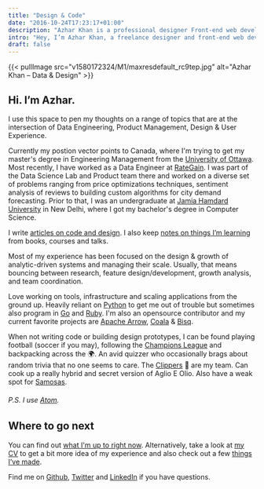 ```yaml
---
title: "Design & Code"
date: "2016-10-24T17:23:17+01:00"
description: "Azhar Khan is a professional designer Front-end web developer from London, England. Read technical articles and notes on design and code."
intro: "Hey, I’m Azhar Khan, a freelance designer and front-end web developer from London, England."
draft: false
---
```


{{< pullImage src="v1580172324/M1/maxresdefault_rc9tep.jpg" alt="Azhar Khan – Data & Design" >}}

## Hi. I’m Azhar.

I use this space to pen my thoughts on a range of topics that are at the intersection of Data Engineering, Product Management, Design & User Experience.

Currently my postion vector points to Canada, where I'm trying to get my master's degree in Engineering Management from the [University of Ottawa](https://www.uottawa.ca/en). Most recently, I have worked as a Data Engineer at [RateGain](https://rategain.com). I was part of the Data Science Lab and Product team there and worked on a diverse set of problems ranging from price optimizations techniques, sentiment analysis of reviews to building custom algorithms for city demand forecasting. Prior to that, I was an undergraduate at [Jamia Hamdard University](https://en.wikipedia.org/wiki/Jamia_Hamdard) in New Delhi, where I got my bachelor's degree in Computer Science.

I write [articles on code and design](/articles/). I also keep [notes on things I’m learning](/notes/) from books, courses and talks.

Most of my experience has been focused on the design & growth of analytic-driven systems and managing their scale. Usually, that means bouncing between research, feature design/development, growth analysis, and team coordination.

Love working on tools, infrastructure and scaling applications from the ground up. Heavily reliant on [Python](https://www.python.org) to get me out of trouble but sometimes also program in [Go](https://golang.org) and [Ruby](https://www.ruby-lang.org). I'm also an opensource contributor and my current favorite projects are [Apache Arrow](https://arrow.apache.org), [Coala](https://coala.io/) & [Bisq](https://bisq.network/).

When not writing code or building design prototypes, I can be found playing football (soccer if you may), following the [Champions League](https://www.uefa.com) and backpacking across the 🌍. An avid quizzer who occasionally brags about random trivia that no one seems to care. The [Clippers](https://www.nba.com/clippers/) 🏀 are my team. Can cook up a really hybrid and secret version of Aglio E Olio. Also have a weak spot for [Samosas](https://en.wikipedia.org/wiki/Samosa).

###### P.S. I use [Atom](https://atom.io).

## Where to go next

You can find out [what I'm up to right now](/now/). Alternatively, take a look at [my CV](pdf/Azhar_CV_20Jun.pdf) to get a bit more idea of my experience and also check out a few [things I’ve made](/things/).

Find me on [Github](https://github.com/XOR97), [Twitter](https://twitter.com/Azhr_K_) and [LinkedIn](https://www.linkedin.com/in/azhar93/) if you have questions.
